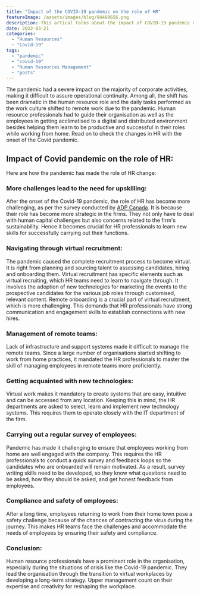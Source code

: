 ```yaml
---
title: "Impact of the COVID-19 pandemic on the role of HR"
featureImage: /assets/images/blog/84469656.png
description: This artical talks about the impact of COVID-19 pandemic on the role of HR and how HR are dealing with it.
date: 2022-03-21
categories: 
  - "Human Resources"
  - "Covid-19"
tags: 
  - "pandemic"
  - "covid-19"
  - "Human Resources Management"
  - "posts"
---
```


The pandemic had a severe impact on the majority of corporate activities, making it difficult to assure operational continuity. Among all, the shift has been dramatic in the human resource role and the daily tasks performed as the work culture shifted to remote work due to the pandemic. Human resource professionals had to guide their organisation as well as the employees in getting acclimatised to a digital and distributed environment besides helping them learn to be productive and successful in their roles while working from home. Read on to check the changes in HR with the onset of the Covid pandemic.

## Impact of Covid pandemic on the role of HR:
Here are how the pandemic has made the role of HR change:

### More challenges lead to the need for upskilling:
After the onset of the Covid-19 pandemic, the role of HR has become more challenging, as per the survey conducted by [ADP Canada](https://www.newswire.ca/news-releases/has-covid-19-redefined-the-role-of-hr--807847351.html). It is because their role has become more strategic in the firms. They not only have to deal with human capital challenges but also concerns related to the firm's sustainability. Hence it becomes crucial for HR professionals to learn new skills for successfully carrying out their functions.

### Navigating through virtual recruitment:
The pandemic caused the complete recruitment process to become virtual. It is right from planning and sourcing talent to assessing candidates, hiring and onboarding them. Virtual recruitment has specific elements such as virtual recruiting, which HR teams need to learn to navigate through. It involves the adoption of new technologies for marketing the events to the prospective candidates for the various job roles through customised, relevant content. Remote onboarding is a crucial part of virtual recruitment, which is more challenging. This demands that HR professionals have strong communication and engagement skills to establish connections with new hires.

### Management of remote teams:
Lack of infrastructure and support systems made it difficult to manage the remote teams. Since a large number of organisations started shifting to work from home practices, it mandated the HR professionals to master the skill of managing employees in remote teams more proficiently. 

### Getting acquainted with new technologies:
Virtual work makes it mandatory to create systems that are easy, intuitive and can be accessed from any location. Keeping this in mind, the HR departments are asked to select, learn and implement new technology systems. This requires them to operate closely with the IT department of the firm.

### Carrying out a regular survey of employees:
Pandemic has made it challenging to ensure that employees working from home are well engaged with the company. This requires the HR professionals to conduct a quick survey and feedback loops so the candidates who are onboarded will remain motivated. As a result, survey writing skills need to be developed, so they know what questions need to be asked, how they should be asked, and get honest feedback from employees.

### Compliance and safety of employees:
After a long time, employees returning to work from their home town pose a safety challenge because of the chances of contracting the virus during the journey. This makes HR teams face the challenges and accommodate the needs of employees by ensuring their safety and compliance.

### Conclusion:
Human resource professionals have a prominent role in the organisation, especially during the situations of crisis like the Covid-19 pandemic. They lead the organisation through the transition to virtual workplaces by developing a long-term strategy. Upper management count on their expertise and creativity for reshaping the workplace.
